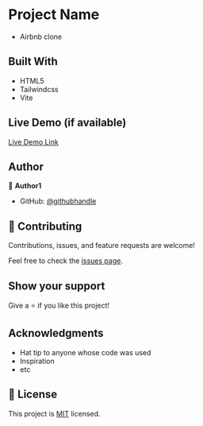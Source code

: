# Project Name
- Airbnb clone

## Built With

- HTML5
- Tailwindcss
- Vite

## Live Demo (if available)

[Live Demo Link](https://venerable-speculoos-ed8294.netlify.app/)


## Author

👤 **Author1**

- GitHub: [@githubhandle](https://github.com/gasangw)


## 🤝 Contributing

Contributions, issues, and feature requests are welcome!

Feel free to check the [issues page](../../issues/).

## Show your support

Give a ⭐️ if you like this project!

## Acknowledgments

- Hat tip to anyone whose code was used
- Inspiration
- etc

## 📝 License

This project is [MIT](./MIT.md) licensed.

